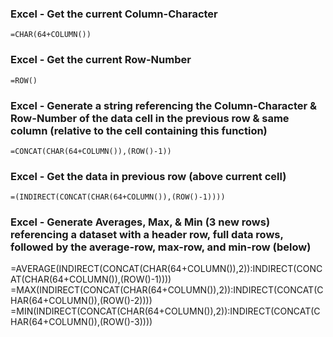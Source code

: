 

### Excel - Get the current Column-Character
```
=CHAR(64+COLUMN())
```


### Excel - Get the current Row-Number
```
=ROW()
```


### Excel - Generate a string referencing the Column-Character & Row-Number of the data cell in the previous row & same column (relative to the cell containing this function)
```
=CONCAT(CHAR(64+COLUMN()),(ROW()-1))
```


### Excel - Get the data in previous row (above current cell)
```
=(INDIRECT(CONCAT(CHAR(64+COLUMN()),(ROW()-1))))
```


### Excel - Generate Averages, Max, & Min (3 new rows) referencing a dataset with a header row, full data rows, followed by the average-row, max-row, and min-row (below)
=AVERAGE(INDIRECT(CONCAT(CHAR(64+COLUMN()),2)):INDIRECT(CONCAT(CHAR(64+COLUMN()),(ROW()-1))))
=MAX(INDIRECT(CONCAT(CHAR(64+COLUMN()),2)):INDIRECT(CONCAT(CHAR(64+COLUMN()),(ROW()-2))))
=MIN(INDIRECT(CONCAT(CHAR(64+COLUMN()),2)):INDIRECT(CONCAT(CHAR(64+COLUMN()),(ROW()-3))))


<!-- ------------------------------------------------------------ -->

<!-- Citation(s) -->

<!--   stackoverflow.com  |  "Return values from the row above to the current row"  |  https://stackoverflow.com/a/3549109 -->

<!-- ------------------------------------------------------------ -->